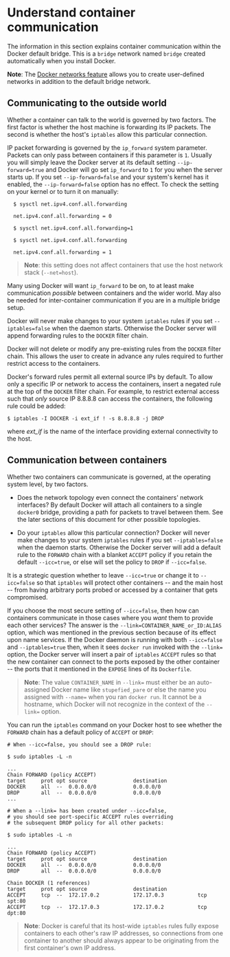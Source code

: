 <!--[metadata]>
+++
title = "Understand container communication"
description = "Understand container communication"
keywords = ["docker, container, communication, network"]
[menu.main]
parent = "smn_networking_def"
+++
<![end-metadata]-->

# Understand container communication

The information in this section explains container communication within the
Docker default bridge. This is a `bridge` network named `bridge` created
automatically when you install Docker.  

**Note**: The [Docker networks feature](../dockernetworks.md) allows you to create user-defined networks in addition to the default bridge network.

## Communicating to the outside world

Whether a container can talk to the world is governed by two factors. The first
factor is whether the host machine is forwarding its IP packets. The second is
whether the host's `iptables` allow this particular connection.

IP packet forwarding is governed by the `ip_forward` system parameter.  Packets
can only pass between containers if this parameter is `1`.  Usually you will
simply leave the Docker server at its default setting `--ip-forward=true` and
Docker will go set `ip_forward` to `1` for you when the server starts up. If you
set `--ip-forward=false` and your system's kernel has it enabled, the
`--ip-forward=false` option has no effect. To check the setting on your kernel
or to turn it on manually:
```
  $ sysctl net.ipv4.conf.all.forwarding

  net.ipv4.conf.all.forwarding = 0

  $ sysctl net.ipv4.conf.all.forwarding=1

  $ sysctl net.ipv4.conf.all.forwarding

  net.ipv4.conf.all.forwarding = 1
```

> **Note**: this setting does not affect containers that use the host
> network stack (`--net=host`).

Many using Docker will want `ip_forward` to be on, to at least make
communication _possible_ between containers and the wider world. May also be
needed for inter-container communication if you are in a multiple bridge setup.

Docker will never make changes to your system `iptables` rules if you set
`--iptables=false` when the daemon starts.  Otherwise the Docker server will
append forwarding rules to the `DOCKER` filter chain.

Docker will not delete or modify any pre-existing rules from the `DOCKER` filter
chain. This allows the user to create in advance any rules required to further
restrict access to the containers.

Docker's forward rules permit all external source IPs by default. To allow only
a specific IP or network to access the containers, insert a negated rule at the
top of the `DOCKER` filter chain. For example, to restrict external access such
that _only_ source IP 8.8.8.8 can access the containers, the following rule
could be added:

```
$ iptables -I DOCKER -i ext_if ! -s 8.8.8.8 -j DROP
```

where *ext_if* is the name of the interface providing external connectivity to the host.

##  Communication between containers

Whether two containers can communicate is governed, at the operating system level, by two factors.

- Does the network topology even connect the containers' network interfaces?  By default Docker will attach all containers to a single `docker0` bridge, providing a path for packets to travel between them.  See the later sections of this document for other possible topologies.

- Do your `iptables` allow this particular connection? Docker will never make changes to your system `iptables` rules if you set `--iptables=false` when the daemon starts.  Otherwise the Docker server will add a default rule to the `FORWARD` chain with a blanket `ACCEPT` policy if you retain the default `--icc=true`, or else will set the policy to `DROP` if `--icc=false`.

It is a strategic question whether to leave `--icc=true` or change it to
`--icc=false` so that `iptables` will protect other containers -- and the main
host -- from having arbitrary ports probed or accessed by a container that gets
compromised.

If you choose the most secure setting of `--icc=false`, then how can containers
communicate in those cases where you _want_ them to provide each other services?
The answer is the `--link=CONTAINER_NAME_or_ID:ALIAS` option, which was
mentioned in the previous section because of its effect upon name services.  If
the Docker daemon is running with both `--icc=false` and `--iptables=true`
then, when it sees `docker run` invoked with the `--link=` option, the Docker
server will insert a pair of `iptables` `ACCEPT` rules so that the new
container can connect to the ports exposed by the other container -- the ports
that it mentioned in the `EXPOSE` lines of its `Dockerfile`.  

> **Note**: The value `CONTAINER_NAME` in `--link=` must either be an
auto-assigned Docker name like `stupefied_pare` or else the name you assigned
with `--name=` when you ran `docker run`.  It cannot be a hostname, which Docker
will not recognize in the context of the `--link=` option.

You can run the `iptables` command on your Docker host to see whether the `FORWARD` chain has a default policy of `ACCEPT` or `DROP`:

```
# When --icc=false, you should see a DROP rule:

$ sudo iptables -L -n

...
Chain FORWARD (policy ACCEPT)
target     prot opt source               destination
DOCKER     all  --  0.0.0.0/0            0.0.0.0/0
DROP       all  --  0.0.0.0/0            0.0.0.0/0
...

# When a --link= has been created under --icc=false,
# you should see port-specific ACCEPT rules overriding
# the subsequent DROP policy for all other packets:

$ sudo iptables -L -n

...
Chain FORWARD (policy ACCEPT)
target     prot opt source               destination
DOCKER     all  --  0.0.0.0/0            0.0.0.0/0
DROP       all  --  0.0.0.0/0            0.0.0.0/0

Chain DOCKER (1 references)
target     prot opt source               destination
ACCEPT     tcp  --  172.17.0.2           172.17.0.3           tcp spt:80
ACCEPT     tcp  --  172.17.0.3           172.17.0.2           tcp dpt:80
```

> **Note**: Docker is careful that its host-wide `iptables` rules fully expose
containers to each other's raw IP addresses, so connections from one container
to another should always appear to be originating from the first container's own
IP address.
